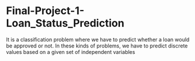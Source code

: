 # Final-Project-1-Loan_Status_Prediction
It is a classification problem where we have to predict whether a loan would be approved or not. In these kinds of problems, we have to predict discrete values based on a given set of independent variables
